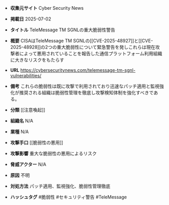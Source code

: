 - **収集元サイト**
Cyber Security News

- **掲載日**
2025-07-02

- **タイトル**
TeleMessage TM SGNLの重大脆弱性警告

- **概要**
CISAはTeleMessage TM SGNLの[[CVE-2025-48927]]と[[CVE-2025-48928]]の2つの重大脆弱性について緊急警告を発しこれらは現在攻撃者によって悪用されていることを報告した通信プラットフォーム利用組織に大きなリスクをもたらす

- **URL**
https://cybersecuritynews.com/telemessage-tm-sgnl-vulnerabilities/

- **備考**
これらの脆弱性は既に攻撃で利用されており迅速なパッチ適用と監視強化が推奨される組織は脆弱性管理を徹底し攻撃検知体制を強化すべきである。

- **分類**
[[注意喚起]]

- **組織名**
N/A

- **業種**
N/A

- **攻撃手口**
[[脆弱性の悪用]]

- **攻撃影響**
重大な脆弱性の悪用によるリスク

- **脅威アクター**
N/A

- **原因**
不明

- **対処方法**
パッチ適用、監視強化、脆弱性管理徹底

- **ハッシュタグ**
#脆弱性 #セキュリティ警告 #TeleMessage

